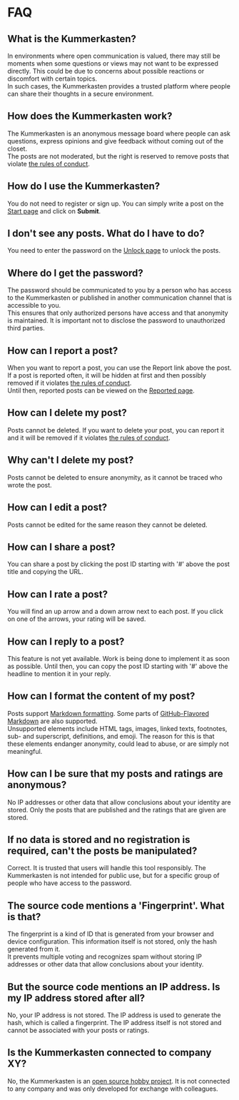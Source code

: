 # FAQ

## What is the Kummerkasten?

In environments where open communication is valued, there may still be moments when some questions or views may not want to be expressed directly. This could be due to concerns about possible reactions or discomfort with certain topics.
<br />
In such cases, the Kummerkasten provides a trusted platform where people can share their thoughts in a secure environment.

## How does the Kummerkasten work?

The Kummerkasten is an anonymous message board where people can ask questions, express opinions and give feedback without coming out of the closet.
<br />
The posts are not moderated, but the right is reserved to remove posts that violate [the rules of conduct](/code-of-conduct).

## How do I use the Kummerkasten?

You do not need to register or sign up. You can simply write a post on the [Start page](/) and click on **Submit**.

## I don't see any posts. What do I have to do?

You need to enter the password on the [Unlock page](/unlock) to unlock the posts.

## Where do I get the password?

The password should be communicated to you by a person who has access to the Kummerkasten or published in another communication channel that is accessible to you.
<br />
This ensures that only authorized persons have access and that anonymity is maintained.
It is important not to disclose the password to unauthorized third parties.

## How can I report a post?

When you want to report a post, you can use the Report link above the post. If a post is reported often, it will be hidden at first and then possibly removed if it violates [the rules of conduct](/code-of-conduct).
<br />
Until then, reported posts can be viewed on the [Reported page](/reported).

## How can I delete my post?

Posts cannot be deleted. If you want to delete your post, you can report it and it will be removed if it violates [the rules of conduct](/code-of-conduct).

## Why can't I delete my post?

Posts cannot be deleted to ensure anonymity, as it cannot be traced who wrote the post.

## How can I edit a post?

Posts cannot be edited for the same reason they cannot be deleted.

## How can I share a post?

You can share a post by clicking the post ID starting with &apos;#&apos; above the post title and copying the URL.

## How can I rate a post?

You will find an up arrow and a down arrow next to each post. If you click on one of the arrows, your rating will be saved.

## How can I reply to a post?

This feature is not yet available. Work is being done to implement it as soon as possible. Until then, you can copy the post ID starting with &apos;#&apos; above the headline to mention it in your reply.

## <a name="markdown">How can I format the content of my post?</a>

Posts support [Markdown formatting](https://www.markdownguide.org/basic-syntax/). Some parts of [GitHub-Flavored Markdown](https://guides.github.com/features/mastering-markdown/#GitHub-flavored-markdown) are also supported.
<br />
Unsupported elements include HTML tags, images, linked texts, footnotes, sub- and superscript, definitions, and emoji. The reason for this is that these elements endanger anonymity, could lead to abuse, or are simply not meaningful.

## How can I be sure that my posts and ratings are anonymous?

No IP addresses or other data that allow conclusions about your identity are stored. Only the posts that are published and the ratings that are given are stored.

## If no data is stored and no registration is required, can't the posts be manipulated?

Correct. It is trusted that users will handle this tool responsibly. The Kummerkasten is not intended for public use, but for a specific group of people who have access to the password.

## <a name="fingerprint">The source code mentions a 'Fingerprint'. What is that?</a>

The fingerprint is a kind of ID that is generated from your browser and device configuration. This information itself is not stored, only the hash generated from it.
<br />
It prevents multiple voting and recognizes spam without storing IP addresses or other data that allow conclusions about your identity.

## But the source code mentions an IP address. Is my IP address stored after all?

No, your IP address is not stored. The IP address is used to generate the hash, which is called a fingerprint. The IP address itself is not stored and cannot be associated with your posts or ratings.

## Is the Kummerkasten connected to company XY?

No, the Kummerkasten is an [open source hobby project](https://github.com/stefanluth/kummerkasten). It is not connected to any company and was only developed for exchange with colleagues.

